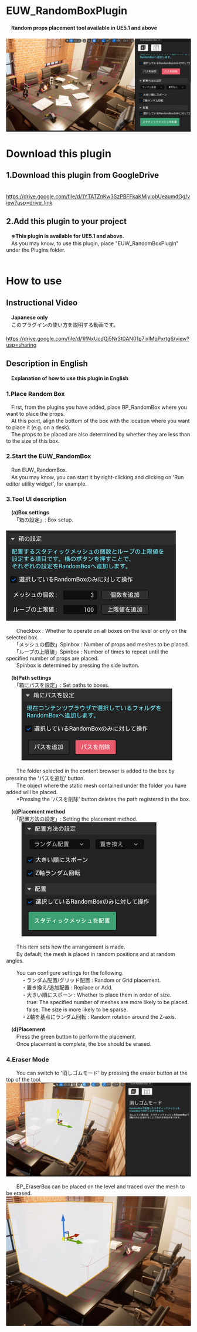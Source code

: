 # EUW_RandomBoxPlugin
　**Random props placement tool available in UE5.1 and above**  
　![IMG_Overview](https://github.com/toro-video/EUW_RandomBoxPlugin/blob/images/IMG_Overview.png)  

# Download this plugin
## 1.Download this plugin from GoogleDrive
　https://drive.google.com/file/d/1YTATZnKw3SzPBFFkaKMjyIobUeaumdGg/view?usp=drive_link

## 2.Add this plugin to your project
　**※This plugin is available for UE5.1 and above.**  
　As you may know, to use this plugin, place "EUW_RandomBoxPlugin" under the Plugins folder.  
　

# How to use  
## Instructional Video  
　**Japanese only**  
　このプラグインの使い方を説明する動画です。  
　https://drive.google.com/file/d/1lfNxUcdGj5Nr3t0AN01p7ixlMbPxrtg6/view?usp=sharing  

## Description in English  
　**Explanation of how to use this plugin in English**  

### 1.Place Random Box  
　First, from the plugins you have added, place BP_RandomBox where you want to place the props.  
　At this point, align the bottom of the box with the location where you want to place it (e.g. on a desk).  
　The props to be placed are also determined by whether they are less than to the size of this box.  

### 2.Start the EUW_RandomBox  
　Run EUW_RandomBox.  
　As you may know, you can start it by right-clicking and clicking on 'Run editor utility widget', for example.  

### 3.Tool UI description  
　**(a)Box settings**  
　　「箱の設定」: Box setup.  
　　　![IMG_BoxEdit](https://github.com/toro-video/EUW_RandomBoxPlugin/blob/images/IMG_BoxEdit.png)  

　　Checkbox : Whether to operate on all boxes on the level or only on the selected box.  
　　「メッシュの個数」Spinbox : Number of props and meshes to be placed.  
　　「ループの上限値」Spinbox : Number of times to repeat until the specified number of props are placed.  
　　Spinbox is determined by pressing the side button.  

　**(b)Path settings**  
　　「箱にパスを設定」: Set paths to boxes.  
　　　![IMG_EditPath](https://github.com/toro-video/EUW_RandomBoxPlugin/blob/images/IMG_EditPath.png)  
  
　　The folder selected in the content browser is added to the box by pressing the 'パスを追加' button.  
　　The object where the static mesh contained under the folder you have added will be placed.  
　　*Pressing the 'パスを削除' button deletes the path registered in the box.  

　**(c)Placement method**  
　　「配置方法の設定」: Setting the placement method.  
　　　![IMG_Algorithm_Spawn](https://github.com/toro-video/EUW_RandomBoxPlugin/blob/images/IMG_Algorithm_Spawn.png)  

　　This item sets how the arrangement is made.   
　　By default, the mesh is placed in random positions and at random angles.  

　　You can configure settings for the following.  
　　　・ランダム配置/グリッド配置 : Random or Grid placement.  
　　　・置き換え/追加配置 : Replace or Add.  
　　　・大きい順にスポーン : Whether to place them in order of size.  
　　　　true: The specified number of meshes are more likely to be placed.  
　　　　false: The size is more likely to be sparse.  
　　　・Z軸を基点にランダム回転 : Random rotation around the Z-axis.  

　**(d)Placement**  
　　Press the green button to perform the placement.  
　　Once placement is complete, the box should be erased.  

### 4.Eraser Mode  
　　You can switch to '消しゴムモード' by pressing the eraser button at the top of the tool.  
![IMG_BeforeEraser](https://github.com/toro-video/EUW_RandomBoxPlugin/blob/images/IMG_BeforeEraser.png)  

　　BP_EraserBox can be placed on the level and traced over the mesh to be erased.  
![IMG_AfterEraser](https://github.com/toro-video/EUW_RandomBoxPlugin/blob/images/IMG_AfterEraser.png)  

